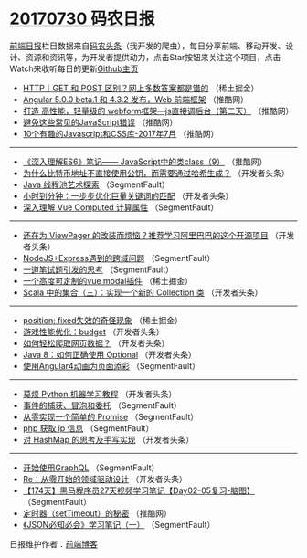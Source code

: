 # [20170730 码农日报](https://toutiao.qdkfweb.cn/date/2017/07/30)

[前端日报](https://qdkfweb.cn/c/news)栏目数据来自[码农头条](https://toutiao.qdkfweb.cn/)（我开发的爬虫），每日分享前端、移动开发、设计、资源和资讯等，为开发者提供动力，点击Star按钮来关注这个项目，点击Watch来收听每日的更新[Github主页](https://github.com/kujian/frontendDaily)
* [HTTP｜GET 和 POST 区别？网上多数答案都是错的](https://toutiao.qdkfweb.cn/46054.html) （稀土掘金）
* [Angular 5.0.0 beta.1 和 4.3.2 发布，Web 前端框架](https://toutiao.qdkfweb.cn/46043.html) （推酷网）
* [打造 高性能，轻量级的 webform框架&#8212;js直接调后台（第二天）](https://toutiao.qdkfweb.cn/46039.html) （推酷网）
* [避免这些常见的JavaScript错误](https://toutiao.qdkfweb.cn/46040.html) （推酷网）
* [10个有趣的Javascript和CSS库-2017年7月](https://toutiao.qdkfweb.cn/46041.html) （推酷网）

***
* [《深入理解ES6》笔记—— JavaScript中的类class（9）](https://toutiao.qdkfweb.cn/46042.html) （推酷网）
* [为什么比特币地址不直接使用公钥，而需要通过哈希生成？](https://toutiao.qdkfweb.cn/46067.html) （开发者头条）
* [Java 线程池艺术探索](https://toutiao.qdkfweb.cn/46033.html) （SegmentFault）
* [小时到分钟：一步步优化巨量关键词的匹配](https://toutiao.qdkfweb.cn/46062.html) （开发者头条）
* [深入理解 Vue Computed 计算属性](https://toutiao.qdkfweb.cn/46028.html) （SegmentFault）

***
* [还在为 ViewPager 的改装而烦恼？推荐学习阿里巴巴的这个开源项目](https://toutiao.qdkfweb.cn/46064.html) （开发者头条）
* [NodeJS+Express遇到的跨域问题](https://toutiao.qdkfweb.cn/46030.html) （SegmentFault）
* [一道笔试题引发的思考](https://toutiao.qdkfweb.cn/46031.html) （SegmentFault）
* [一个高度可定制的vue modal插件](https://toutiao.qdkfweb.cn/46053.html) （稀土掘金）
* [Scala 中的集合（三）：实现一个新的 Collection 类](https://toutiao.qdkfweb.cn/46069.html) （开发者头条）

***
* [position: fixed失效的奇怪现象](https://toutiao.qdkfweb.cn/46055.html) （稀土掘金）
* [游戏性能优化：budget](https://toutiao.qdkfweb.cn/46070.html) （开发者头条）
* [如何轻松爬取网页数据？](https://toutiao.qdkfweb.cn/46060.html) （开发者头条）
* [Java 8：如何正确使用 Optional](https://toutiao.qdkfweb.cn/46061.html) （开发者头条）
* [使用Angular4动画为页面添彩](https://toutiao.qdkfweb.cn/46027.html) （SegmentFault）

***
* [莫烦 Python 机器学习教程](https://toutiao.qdkfweb.cn/46063.html) （开发者头条）
* [事件的捕获、冒泡和委托](https://toutiao.qdkfweb.cn/46029.html) （SegmentFault）
* [从零实现一个简单的 Promise](https://toutiao.qdkfweb.cn/46019.html) （SegmentFault）
* [php 获取 ip 信息](https://toutiao.qdkfweb.cn/46020.html) （SegmentFault）
* [对 HashMap 的思考及手写实现](https://toutiao.qdkfweb.cn/46065.html) （开发者头条）

***
* [开始使用GraphQL](https://toutiao.qdkfweb.cn/46021.html) （SegmentFault）
* [Re：从零开始的领域驱动设计](https://toutiao.qdkfweb.cn/46066.html) （开发者头条）
* [【174天】黑马程序员27天视频学习笔记【Day02-05复习-脑图】](https://toutiao.qdkfweb.cn/46032.html) （SegmentFault）
* [定时器（setTimeout）的秘密](https://toutiao.qdkfweb.cn/46044.html) （推酷网）
* [《JSON必知必会》学习笔记（一）](https://toutiao.qdkfweb.cn/46022.html) （SegmentFault）

日报维护作者：[前端博客](https://qdkfweb.cn/) 